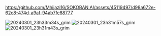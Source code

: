 

https://github.com/Mhijazi16/SOKOBAN.AI/assets/45119497/d98a672e-62c8-474d-a9af-94ab7fe88777



![20240301_23h33m34s_grim](https://github.com/Mhijazi16/SOKOBAN.AI/assets/45119497/40462634-8607-4698-abeb-4cea896ce290)
![20240301_23h31m57s_grim](https://github.com/Mhijazi16/SOKOBAN.AI/assets/45119497/2874ea3e-d5a0-47c0-8464-757b3c195162)
![20240301_23h31m43s_grim](https://github.com/Mhijazi16/SOKOBAN.AI/assets/45119497/542ee03e-a33b-42a2-9e21-9b21c1afc86b)


